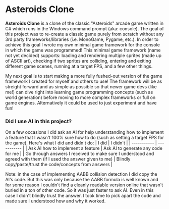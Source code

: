 # Asteroids Clone

**Asteroids Clone** is a clone of the classic "Asteroids" arcade game written in C# which runs in the Windows command prompt (aka: console). The goal of this project was to re-create a classic game purely from scratch without any 3rd party frameworks/libraries (i.e. MonoGame, Pygame, etc.). In order to achieve this goal I wrote my own minimal game framework for the console in which the game was programmed! This minimal game framework (name not yet decided) supports: loading and rendering multiple sprites (made up of ASCII art), checking if two sprites are colliding, entering and exiting different game scenes, running at a target FPS, and a few other things.

My next goal is to start making a more fully fushed-out version of the game framework I created for myself and others to use! The framework will be as streight forward and as simple as possible so that newer game devs (like me!) can dive right into learning game programming concepts (such as world generation) before moving to more complex frameworks or full on game engines. Alternatively it could be used to just experiment and have fun!

### Did I use AI in this project?

On a few occasions I did ask an AI for help understanding how to implement a feature that I wasn't 100% sure how to do (such as setting a target FPS for the game). Here's what I did and didn't do:
| I did       | I didn't    |
| ----------- | ----------- |
| Ask AI how to implement a feature | Ask AI to generate any code for me |
| Go through answers I received to make sure I understood and agreed with them (if I used the answer given to me) | Blindly copy/paste/trust the code/concepts from answers |

Note: in the case of implementing AABB collision detection I did copy the AI's code. But this was only because the AABB formula is well known and for some reason I couldn't find a cleanly readable version online that wasn't buried in a ton of other code. So it was just faster to ask AI. Even in this case I didn't blindly trust the answer. I took time to pick apart the code and made sure I understood how and why it worked.
